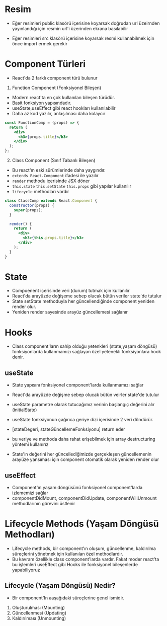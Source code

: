 # Resim

- Eğer resimleri public klasörü içerisine koyarsak doğrudan url üzeirnden yayınlandığı için resmin url'i üzerinden ekrana basılabilir

- Eğer resimleri src klasörü içerisine koyarsak resmi kullanabilmek için önce import ermek gerekir

# Component Türleri

- React'da 2 farklı component türü bulunur

1. Function Component (Fonksiyonel Bileşen)

- Modern react'ta en çok kullanılan bileşen türüdür.
- Basit fonksiyon yapısındadır.
- useState,useEffect gibi react hookları kullanılabilir
- Daha az kod yazılır, anlaşılması daha kolaycır

```jsx
const FunctionComp = (props) => {
  return (
    <div>
      <h3>{props.title}</h3>
    </div>
  );
};
```

2. Class Component (Sınıf Tabanlı Bileşen)

- Bu react'ın eski sürümlerinde daha yaygındır.
- `extends React.Component` ifadesi ile yazılır
- `render` methodu içerisinde JSX döner
- `this.state` `this.setState` `this.props` gibi yapılar kullanılır
- `lifecycle` methodları vardır

```jsx
class ClassComp extends React.Component {
  constructor(props) {
    super(props);
  }

  render() {
    return (
      <div>
        <h3>{this.props.title}</h3>
      </div>
    );
  }
}
```

# State

- Compoenent içerisinde veri (durum) tutmak için kullanılır
- React'da arayüzde değişeme sebep olucak bütün veriler state'de tutulur
- State setState methoduyla her güncellendiğinde component yeniden render olur.
- Yeniden render sayesinde arayüz güncellemesi sağlanır

# Hooks

- Class component'ların sahip olduğu yetenkleri (state,yaşam döngüsü) fonksiyonlarda kullanmamızı sağlayan özel yetenekli fonksiyonlara hook denir.

## useState

- State yapısını fonksiyonel component'larda kullanmamızı sağlar

- React'da arayüzde değişme sebep olucak bütün veirler state'de tutulur

- useState parametre olarak tutucağımız verinin başlangıç değerini alır (initialState)
- useState fonksiyonun çağırıca geriye dizi içerisinde 2 veri döndürür.
- [stateDegeri, stateGüncellemeFonksiyonu] return eder
- bu veriye ve methoda daha rahat erişebilmek için array destructuring yöntemi kullanırız

- State'in değerini her güncellediğimizde gerçekleşen güncellemenin arayüze yansıması için component otomatik olarak yeniden render olur

## useEffect

- Component'ın yaşam döngüsünü fonksiyonel component'larda izlememizi sağlar
- componentDidMount, componentDidUpdate, componentWillUnmount methodlarının görevini üstlenir

# Lifecycle Methods (Yaşam Döngüsü Methodları)

- Lifecycle methods, bir component'ın oluşum, güncellenme, kaldırılma süreçlerini yönetmek için kullanılan özel methodlardır.
- Bu kavram özellikle class component'larda vardır. Fakat moder react'ta bu işlemleri useEffect gibi Hooks ile fonksiyonel bileşenlerde yapabiliyoruz

## Lifecycle (Yaşam Döngüsü) Nedir?

- Bir component'In aaşağıdaki süreçlerine genel ismidir.

1. Oluşturulması (Mounting)
2. Güncellenmesi (Updating)
3. Kaldırılması (Unmounting)
